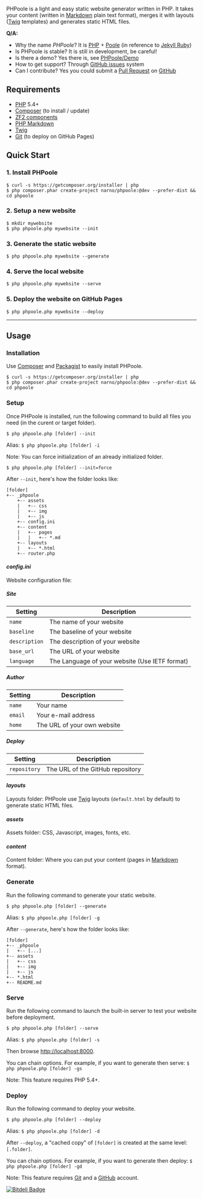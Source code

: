 PHPoole is a light and easy static website generator written in PHP.
It takes your content (written in [Markdown](http://daringfireball.net/projects/markdown/) plain text format), merges it with layouts ([Twig](http://twig.sensiolabs.org/) templates) and generates static HTML files.

**Q/A:**

* Why the name _PHPoole_? It is [PHP](http://www.php.net) + [Poole](http://en.wikipedia.org/wiki/Strange_Case_of_Dr_Jekyll_and_Mr_Hyde#Mr._Poole) (in reference to [Jekyll Ruby](http://jekyllrb.com))
* Is PHPoole is stable? It is still in development, be careful!
* Is there a demo? Yes there is, see [PHPoole/Demo](https://github.com/PHPoole/Demo)
* How to get support? Through [GitHub issues](https://github.com/Narno/PHPoole/issues) system
* Can I contribute? Yes you could submit a [Pull Request](https://help.github.com/articles/using-pull-requests) on [GitHub](https://github.com/Narno/PHPoole)

Requirements
------------

* [PHP](https://github.com/php) 5.4+
* [Composer](http://getcomposer.org) (to install / update)
 * [ZF2 components](https://github.com/zendframework)
 * [PHP Markdown](https://github.com/michelf/php-markdown)
 * [Twig](https://github.com/fabpot/Twig)
* [Git](http://git-scm.com) (to deploy on GitHub Pages)

Quick Start
-----------

### 1. Install PHPoole
    $ curl -s https://getcomposer.org/installer | php
    $ php composer.phar create-project narno/phpoole:@dev --prefer-dist && cd phpoole

### 2. Setup a new website
    $ mkdir mywebsite
    $ php phpoole.php mywebsite --init

### 3. Generate the static website
    $ php phpoole.php mywebsite --generate

### 4. Serve the local website
    $ php phpoole.php mywebsite --serve

### 5. Deploy the website on GitHub Pages
    $ php phpoole.php mywebsite --deploy

----

Usage
-----

### Installation

Use [Composer](http://getcomposer.org) and [Packagist](https://packagist.org/packages/narno/phpoole) to easily install PHPoole.
    
    $ curl -s https://getcomposer.org/installer | php
    $ php composer.phar create-project narno/phpoole:@dev --prefer-dist && cd phpoole


### Setup

Once PHPoole is installed, run the following command to build all files you need (in the curent or target folder).

    $ php phpoole.php [folder] --init

Alias: ```$ php phpoole.php [folder] -i```

Note: You can force initialization of an already initialized folder.

    $ php phpoole.php [folder] --init=force

After ```--init```, here's how the folder looks like:

    [folder]
    +-- _phpoole
        +-- assets
        |   +-- css
        |   +-- img
        |   +-- js
        +-- config.ini
        +-- content
        |   +-- pages
        |   |   +-- *.md
        +-- layouts
        |   +-- *.html
        +-- router.php

#### _config.ini_

Website configuration file:

##### Site
| Setting           | Description                                    |
| ----------------- | ---------------------------------------------- |
| ```name```        | The name of your website                       |
| ```baseline```    | The baseline of your website                   |
| ```description``` | The description of your website                |
| ```base_url```    | The URL of your website                        |
| ```language```    | The Language of your website (Use IETF format) |

##### Author
| Setting           | Description                                    |
| ----------------- | ---------------------------------------------- |
| ```name```        | Your name                                      |
| ```email```       | Your e-mail address                            |
| ```home```        | The URL of your own website                    |

##### Deploy
| Setting           | Description                                    |
| ----------------- | ---------------------------------------------- |
| ```repository```  | The URL of the GitHub repository               |

#### _layouts_

Layouts folder: PHPoole use [Twig](http://twig.sensiolabs.org) layouts (```default.html``` by default) to generate static HTML files.

#### _assets_

Assets folder: CSS, Javascript, images, fonts, etc.

#### _content_

Content folder: Where you can put your content (pages in [Markdown](http://daringfireball.net/projects/markdown/) format).


### Generate

Run the following command to generate your static website.

    $ php phpoole.php [folder] --generate

Alias: ```$ php phpoole.php [folder] -g```

After ```--generate```, here's how the folder looks like:

    [folder]
    +-- _phpoole
    |   +-- [...]
    +-- assets
    |   +-- css
    |   +-- img
    |   +-- js
    +-- *.html
    +-- README.md


### Serve

Run the following command to launch the built-in server to test your website before deployment.

    $ php phpoole.php [folder] --serve

Alias: ```$ php phpoole.php [folder] -s```

Then browse [http://localhost:8000](http://localhost:8000).

You can chain options. For example, if you want to generate then serve:
```$ php phpoole.php [folder] -gs```

Note: This feature requires PHP 5.4+.


### Deploy

Run the following command to deploy your website.

    $ php phpoole.php [folder] --deploy

Alias: ```$ php phpoole.php [folder] -d```

After ```--deploy```, a "cached copy" of ```[folder]``` is created at the same level: ```[.folder]```.

You can chain options. For example, if you want to generate then deploy:
```$ php phpoole.php [folder] -gd```

Note: This feature requires [Git](http://git-scm.com) and a [GitHub](https://github.com) account.


[![Bitdeli Badge](https://d2weczhvl823v0.cloudfront.net/Narno/phpoole/trend.png)](https://bitdeli.com/free "Bitdeli Badge")

